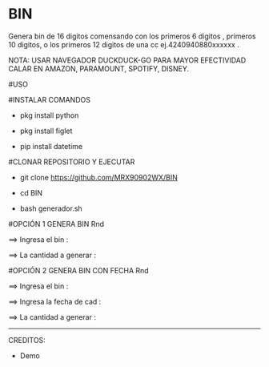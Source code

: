 # BIN
Genera bin de 16 digitos comensando con los primeros 6 digitos , primeros 10 digitos, o los primeros 12 digitos de una cc ej.4240940880xxxxxx .

NOTA: USAR NAVEGADOR DUCKDUCK-GO PARA MAYOR EFECTIVIDAD CALAR EN AMAZON, PARAMOUNT, SPOTIFY, DISNEY.

#USO

#INSTALAR COMANDOS

- pkg install python

- pkg install figlet

- pip install datetime

#CLONAR REPOSITORIO Y EJECUTAR

- git clone https://github.com/MRX90902WX/BIN

- cd BIN

- bash generador.sh

#OPCIÓN 1 GENERA BIN Rnd

==> Ingresa el bin :

==> La cantidad a generar :

#OPCIÓN 2 GENERA BIN CON FECHA Rnd

==> Ingresa el bin :

==> Ingresa la fecha de cad :

==> La cantidad a generar :

*****

CREDITOS:

- Demo
